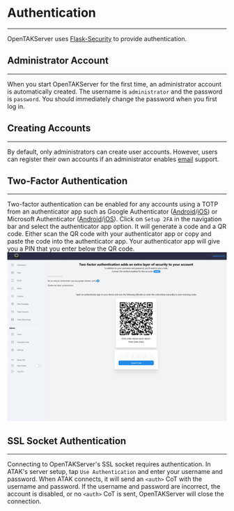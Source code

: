 # Authentication
***
OpenTAKServer uses [Flask-Security](https://flask-security-too.readthedocs.io/en/stable/) to provide authentication.

## Administrator Account
***
When you start OpenTAKServer for the first time, an administrator account is automatically created. The username
is ```administrator``` and the password is ```password```. You should immediately change the password when you first log in.

## Creating Accounts
***
By default, only administrators can create user accounts. However, users can register their own accounts if an administrator
enables [email](email.md) support.

## Two-Factor Authentication
***
Two-factor authentication can be enabled for any accounts using a TOTP from an authenticator app such as Google Authenticator
([Android](https://play.google.com/store/apps/details?id=com.google.android.apps.authenticator2&hl=en_US&gl=US)/[iOS](https://apps.apple.com/us/app/google-authenticator/id388497605)) or
Microsoft Authenticator ([Android](https://play.google.com/store/apps/details?id=com.azure.authenticator)/[iOS](https://apps.apple.com/us/app/microsoft-authenticator/id983156458)).
Click on ```Setup 2FA``` in the navigation bar and select the authenticator app option. It will generate a code and a QR code.
Either scan the QR code with your authenticator app or copy and paste the code into the authenticator app. Your authenticator
app will give you a PIN that you enter below the QR code.
![!2FA Setup](images/2fa_setup.png)

## SSL Socket Authentication
***
Connecting to OpenTAKServer's SSL socket requires authentication. In ATAK's server setup, tap ```Use Authentication```
and enter your username and password. When ATAK connects, it will send an ```<auth>``` CoT with the username
and password. If the username and password are incorrect, the account is disabled, or no ```<auth>``` CoT is sent,
OpenTAKServer will close the connection.